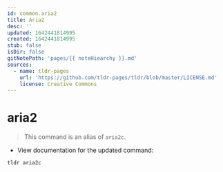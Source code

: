 ```yaml
---
id: common.aria2
title: Aria2
desc: ''
updated: 1642441814995
created: 1642441814995
stub: false
isDir: false
gitNotePath: 'pages/{{ noteHiearchy }}.md'
sources:
  - name: tldr-pages
    url: 'https://github.com/tldr-pages/tldr/blob/master/LICENSE.md'
    license: Creative Commons
---
```

# aria2

> This command is an alias of `aria2c`.

- View documentation for the updated command:

`tldr aria2c`

